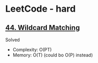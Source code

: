 # LeetCode - hard

## [44. Wildcard Matching](https://leetcode.com/problems/wildcard-matching)

Solved

* Complexity: O(PT)
* Memory: O(T) (could bo O(P) instead)
